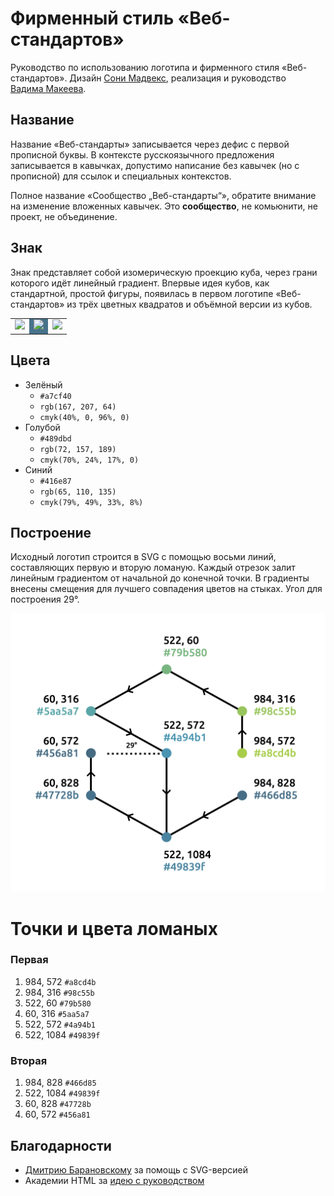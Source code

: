 # Фирменный стиль «Веб-стандартов»

Руководство по использованию логотипа и фирменного стиля «Веб-стандартов». Дизайн [Сони Мадвекс](https://www.behance.net/mudvex), реализация и руководство [Вадима Макеева](https://github.com/pepelsbey).

## Название

Название «Веб-стандарты» записывается через дефис с первой прописной буквы. В контексте русскоязычного предложения записывается в кавычках, допустимо написание без кавычек (но с прописной) для ссылок и специальных контекстов.

Полное название «Сообщество „Веб-стандарты“», обратите внимание на изменение вложенных кавычек. Это **сообщество**, не комьюнити, не проект, не объединение.

## Знак

Знак представляет собой изомерическую проекцию куба, через грани которого идёт линейный градиент. Впервые идея кубов, как стандартной, простой фигуры, появилась в первом логотипе «Веб-стандартов» из трёх цветных квадратов и объёмной версии из кубов.

<table>
<tr>
	<td><img src="https://raw.githubusercontent.com/web-standards-ru/logo/raw/master/light.svg" width="200"></td>
	<td style="background:#47728b"><img src="https://raw.githubusercontent.com/web-standards-ru/logo/raw/master/dark.svg" width="200"></td>
	<td><img src="https://raw.githubusercontent.com/web-standards-ru/logo/raw/master/mono.svg" width="200"></td>
</tr>
</table>

## Цвета

- Зелёный
	- `#a7cf40`
	- `rgb(167, 207, 64)`
	- `cmyk(40%, 0, 96%, 0)`
- Голубой
	- `#489dbd`
	- `rgb(72, 157, 189)`
	- `cmyk(70%, 24%, 17%, 0)`
- Синий
	- `#416e87`
	- `rgb(65, 110, 135)`
	- `cmyk(79%, 49%, 33%, 8%)`

## Построение

Исходный логотип строится в SVG с помощью восьми линий, составляющих первую и вторую ломаную. Каждый отрезок залит линейным градиентом от начальной до конечной точки. В градиенты внесены смещения для лучшего совпадения цветов на стыках. Угол для построения 29°.

![Схема построения логотипа](pictures/scheme.png)

# Точки и цвета ломаных

### Первая

1. 984, 572 `#a8cd4b`
2. 984, 316 `#98c55b`
3. 522, 60 `#79b580`
4. 60, 316 `#5aa5a7`
5. 522, 572 `#4a94b1`
6. 522, 1084 `#49839f`

### Вторая

1. 984, 828 `#466d85`
2. 522, 1084 `#49839f`
3. 60, 828 `#47728b`
4. 60, 572 `#456a81`

## Благодарности

- [Дмитрию Барановскому](https://github.com/DmitryBaranovskiy) за помощь с SVG-версией
- Академии HTML за [идею с руководством](https://github.com/htmlacademy/logo)